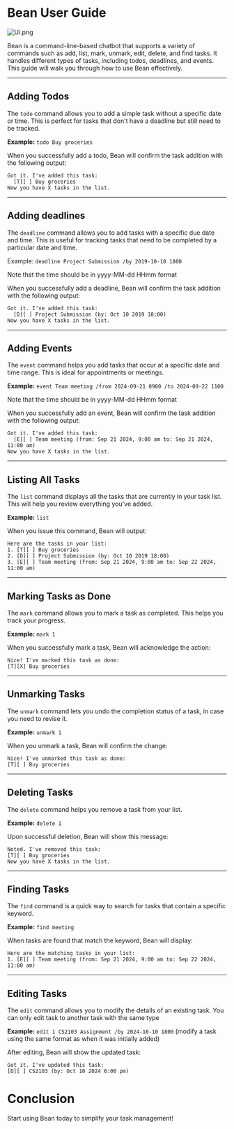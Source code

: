 # Bean User Guide
![Ui.png](/Users/tzuche/IdeaProjects/ip/src/main/resources/images/Ui.png)

Bean is a command-line-based chatbot that supports a variety of commands such as add, list, mark, unmark, edit, delete, 
and find tasks. It handles different types of tasks, including todos, deadlines, and events. This guide will walk you through how to use Bean effectively.

---

## Adding Todos
The `todo` command allows you to add a simple task without a specific date or time. This is perfect for tasks that 
don't have a deadline but still need to be tracked.

**Example:** `todo Buy groceries`

When you successfully add a todo, Bean will confirm the task addition with the following output:

```
Got it. I've added this task:
  [T][ ] Buy groceries
Now you have X tasks in the list.
```

---

## Adding deadlines
The `deadline` command allows you to add tasks with a specific due date and time. This is useful for tracking tasks 
that need to be completed by a particular date and time.

Example: `deadline Project Submission /by 2019-10-10 1800`

Note that the time should be in yyyy-MM-dd HHmm format

When you successfully add a deadline, Bean will confirm the task addition with the following output:

```
Got it. I've added this task:
  [D][ ] Project Submission (by: Oct 10 2019 18:00)
Now you have X tasks in the list.
```


---

## Adding Events
The `event` command helps you add tasks that occur at a specific date and time range. This is ideal for appointments or meetings.

**Example:** `event Team meeting /from 2024-09-21 0900 /to 2024-09-22 1100`

Note that the time should be in yyyy-MM-dd HHmm format

When you successfully add an event, Bean will confirm the task addition with the following output:

```
Got it. I've added this task:
  [E][ ] Team meeting (from: Sep 21 2024, 9:00 am to: Sep 21 2024, 11:00 am)
Now you have X tasks in the list.
```

---

## Listing All Tasks
The `list` command displays all the tasks that are currently in your task list. This will help you review everything
you've added.

**Example:** `list`

When you issue this command, Bean will output:

```
Here are the tasks in your list:
1. [T][ ] Buy groceries
2. [D][ ] Project Submission (by: Oct 10 2019 18:00)
3. [E][ ] Team meeting (from: Sep 21 2024, 9:00 am to: Sep 22 2024, 11:00 am)
```


---

## Marking Tasks as Done
The `mark` command allows you to mark a task as completed. This helps you track your progress.

**Example:** `mark 1`

When you successfully mark a task, Bean will acknowledge the action:

```
Nice! I've marked this task as done:
[T][X] Buy groceries
```

---

## Unmarking Tasks
The `unmark` command lets you undo the completion status of a task, in case you need to revise it.

**Example:** `unmark 1`

When you unmark a task, Bean will confirm the change:

```
Nice! I've unmarked this task as done:
[T][ ] Buy groceries
```

---

## Deleting Tasks
The `delete` command helps you remove a task from your list.

**Example:** `delete 1`

Upon successful deletion, Bean will show this message:
```
Noted. I've removed this task:
[T][ ] Buy groceries
Now you have X tasks in the list.
```

---

## Finding Tasks
The `find` command is a quick way to search for tasks that contain a specific keyword.

**Example:** `find meeting`

When tasks are found that match the keyword, Bean will display:
```
Here are the matching tasks in your list:
1. [E][ ] Team meeting (from: Sep 21 2024, 9:00 am to: Sep 22 2024, 11:00 am)
```

---

## Editing Tasks
The `edit` command allows you to modify the details of an existing task. You can only edit task to another task with 
the same type

**Example:** `edit 1 CS2103 Assignment /by 2024-10-10 1800` (modify a task using the same format as when it was initially added)

After editing, Bean will show the updated task:
```
Got it. I've updated this task:
[D][ ] CS2103 (by: Oct 10 2024 6:00 pm)

```

# Conclusion

Start using Bean today to simplify your task management!